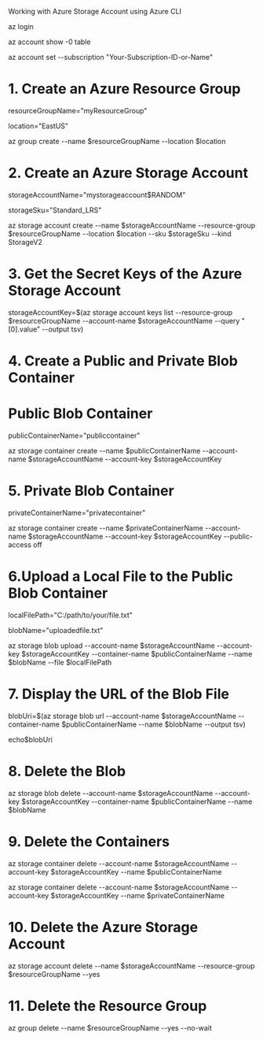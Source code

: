 Working with Azure Storage Account using Azure CLI

az login

az account show -0 table

az account set --subscription "Your-Subscription-ID-or-Name"

# 1. Create an Azure Resource Group

resourceGroupName="myResourceGroup"

location="EastUS"

az group create --name $resourceGroupName --location $location

# 2. Create an Azure Storage Account

storageAccountName="mystorageaccount$RANDOM"

storageSku="Standard_LRS"

az storage account create --name $storageAccountName --resource-group $resourceGroupName --location $location --sku $storageSku --kind StorageV2

# 3. Get the Secret Keys of the Azure Storage Account

storageAccountKey=$(az storage account keys list --resource-group $resourceGroupName --account-name $storageAccountName --query "[0].value" --output tsv)

# 4. Create a Public and Private Blob Container

# Public Blob Container

publicContainerName="publiccontainer"

az storage container create --name $publicContainerName --account-name $storageAccountName --account-key $storageAccountKey 

# 5. Private Blob Container

privateContainerName="privatecontainer"

az storage container create --name $privateContainerName --account-name $storageAccountName --account-key $storageAccountKey --public-access off

# 6.Upload a Local File to the Public Blob Container

localFilePath="C:/path/to/your/file.txt"

blobName="uploadedfile.txt"

az storage blob upload --account-name $storageAccountName --account-key $storageAccountKey --container-name $publicContainerName --name $blobName --file $localFilePath

# 7. Display the URL of the Blob File

blobUri=$(az storage blob url --account-name $storageAccountName --container-name $publicContainerName --name $blobName --output tsv)

echo$blobUri

# 8. Delete the Blob

az storage blob delete --account-name $storageAccountName --account-key $storageAccountKey --container-name $publicContainerName --name $blobName

# 9. Delete the Containers

az storage container delete --account-name $storageAccountName --account-key $storageAccountKey --name $publicContainerName

az storage container delete --account-name $storageAccountName --account-key $storageAccountKey --name $privateContainerName

# 10. Delete the Azure Storage Account

az storage account delete --name $storageAccountName --resource-group $resourceGroupName --yes

# 11. Delete the Resource Group

az group delete --name $resourceGroupName --yes --no-wait